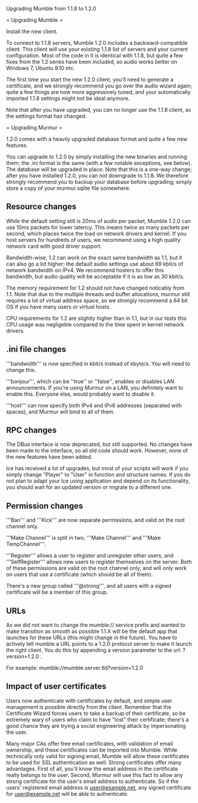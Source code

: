 Upgrading Mumble from 1.1.8 to 1.2.0

= Upgrading Mumble =

Install the new client.

To connect to 1.1.8 servers, Mumble 1.2.0 includes a backward-compatible client. This client will use your existing 1.1.8 list of servers and your current configuration. Most of the code in it is identical with 1.1.8, but quite a few fixes from the 1.2 series have been included, so audio works better on Windows 7, Ubuntu 9.10 etc.

The first time you start the new 1.2.0 client, you'll need to generate a certificate, and we strongly recommend you go over the audio wizard again; quite a few things are now more aggressively tuned, and your automatically imported 1.1.8 settings might not be ideal anymore.

Note that after you have upgraded, you can no longer use the 1.1.8 client, as the settings format has changed.

= Upgrading Murmur =

1.2.0 comes with a heavily upgraded database format and quite a few new features.

You can upgrade to 1.2.0 by simply installing the new binaries and running them; the .ini format is the same (with a few notable exceptions, see below). The database will be upgraded in place. Note that this is a one-way change; after you have installed 1.2.0, you can not downgrade to 1.1.8. We therefore strongly recommend you to backup your database before upgrading; simply store a copy of your murmur.sqlite file somewhere.

## Resource changes 

While the default setting still is 20ms of audio per packet, Mumble 1.2.0 can use 10ms packets for lower latency. This means twice as many packets per second, which places twice the load on network drivers and kernel. If you host servers for hundreds of users, we recommend using a high quality network card with good driver support.

Bandwidth-wise, 1.2 can work on the exact same bandwidth as 1.1, but it can also go a lot higher; the default audio settings use about 69 kbit/s of network bandwidth on IPv4. We recommend hosters to offer this bandwidth, but audio quality will be acceptable if it is as low as 30 kbit/s.

The memory requirement for 1.2 should not have changed noticably from 1.1. Note that due to the multiple threads and buffer allocations, murmur still requires a lot of virtual address space, so we strongly recommend a 64 bit OS if you have many users or virtual hosts.

CPU requirements for 1.2 are slightly higher than in 1.1, but in our tests this CPU usage was negligeble compared to the time spent in kernel network drivers.

## .ini file changes 

'''bandwidth''' is now specified in kbit/s instead of kbyte/s. You will need to change this.

'''bonjour''', which can be ''true'' or ''false'', enables or disables LAN announcements. If you're using Murmur on a LAN, you definitely want to enable this. Everyone else, would probably want to disable it.

'''host''' can now specify both IPv4 and IPv6 addresses (separated with spaces), and Murmur will bind to all of them.

## RPC changes 

The DBus interface is now deprecated, but still supported. No changes have been made to the interface, so all old code should work. However, none of the new features have been added.

Ice has received a lot of upgrades, but most of your scripts will work if you simply change "Player" to "User" in function and structure names. If you do not plan to adapt your Ice using application and depend on its functionality, you should wait for an updated version or migrate to a different one.

## Permission changes 

'''Ban''' and '''Kick''' are now separate permissions, and valid on the root channel only.

'''Make Channel''' is split in two; '''Make Channel''' and '''Make TempChannel'''.

'''Register''' allows a user to register and unregister other users, and '''SelfRegister''' allows new users to register themselves on the server. Both of these permissions are valid on the root channel only, and will only work on users that use a certificate (which should be all of them).

There's a new group called '''@strong''', and all users with a signed certificate will be a member of this group.

## URLs 

As we did not want to change the mumble:// service prefix and wanted to make transition as smooth as possible 1.1.X will be the default app that launches for these URLs (this might change in the future). You have to actively tell mumble a URL points to a 1.2.0 protocol server to make it launch the right client. You do this by appending a version parameter to the url: ?version=1.2.0 .

For example: mumble://mumble.server.tld?version=1.2.0

## Impact of user certificates 

Users now authenticate with certificates by default, and simple user management is possible directly from the client. Remember that the Certificate Wizard forces users to take a backup of their certificate, so be extremely wary of users who claim to have "lost" their certificate; there's a good chance they are trying a social engineering attack by impersonating the user.

Many major CAs offer free email certificates, with validation of email ownership, and these certificates can be imported into Mumble. While technically only valid for signing email, Mumble will allow these certificates to be used for SSL authentication as well. Strong certificates offer many advantages. First of all, you'll know the email address in the certificate really belongs to the user. Second, Murmur will use this fact to allow any strong certificate for the user's email address to authenticate. So if the users' registered email address is user@example.net, any signed certificate for user@example.net will be able to authenticate.


